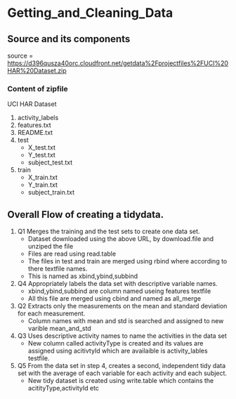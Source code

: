 # Getting_and_Cleaning_Data

## Source and its components
source = https://d396qusza40orc.cloudfront.net/getdata%2Fprojectfiles%2FUCI%20HAR%20Dataset.zip
### Content of zipfile
UCI HAR Dataset 
1. activity_labels 
2. features.txt
3. README.txt
4. test
      * X_test.txt 
      * Y_test.txt
      * subject_test.txt
5. train
      * X_train.txt 
      * Y_train.txt
      * subject_train.txt
                                 
## Overall Flow of creating a tidydata.
1. Q1 Merges the training and the test sets to create one data set.
   * Dataset downloaded using the above URL, by download.file and unziped the file
   * Files are read using read.table
   * The files in test and train are merged using rbind where according to there textfile names.
   * This is named as xbind,ybind,subbind
2. Q4 Appropriately labels the data set with descriptive variable names.
   * xbind,ybind,subbind are column named useing features textfile
   * All this file are merged using cbind and named as all_merge
3. Q2 Extracts only the measurements on the mean and standard deviation for each measurement.
   * Column names with mean and std is searched and assigned to new varible mean_and_std 
4. Q3 Uses descriptive activity names to name the activities in the data set
   * New column called activityType is created and its values are assigned using acitivtyId which are availaible is activity_lables testfile.
5. Q5 From the data set in step 4, creates a second, independent tidy data set with the average of each variable for each activity and each subject.
   * New tidy dataset is created using write.table which contains the acitityType,activityId etc

